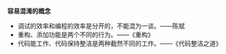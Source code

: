 **容易混淆的概念**
- 调试的效率和编程的效率是分开的，不能混为一谈。——陈斌
- 重构、添加功能是两个不同的行为。——《重构》
- 代码能工作、代码保持整洁是两种截然不同的工作。——《代码整洁之道》


